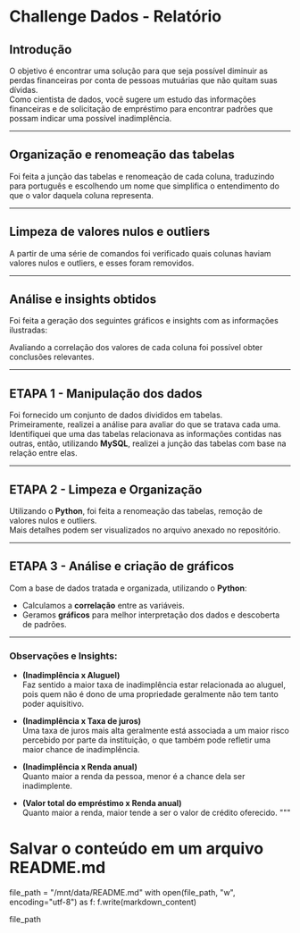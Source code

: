 # Challenge Dados - Relatório

## Introdução

O objetivo é encontrar uma solução para que seja possível diminuir as perdas financeiras por conta de pessoas mutuárias que não quitam suas dívidas.  
Como cientista de dados, você sugere um estudo das informações financeiras e de solicitação de empréstimo para encontrar padrões que possam indicar uma possível inadimplência.

---

## Organização e renomeação das tabelas

Foi feita a junção das tabelas e renomeação de cada coluna, traduzindo para português e escolhendo um nome que simplifica o entendimento do que o valor daquela coluna representa.

---

## Limpeza de valores nulos e outliers

A partir de uma série de comandos foi verificado quais colunas haviam valores nulos e outliers, e esses foram removidos.

---

## Análise e insights obtidos

Foi feita a geração dos seguintes gráficos e insights com as informações ilustradas:

Avaliando a correlação dos valores de cada coluna foi possível obter conclusões relevantes.

---

## ETAPA 1 - Manipulação dos dados

Foi fornecido um conjunto de dados divididos em tabelas.  
Primeiramente, realizei a análise para avaliar do que se tratava cada uma.  
Identifiquei que uma das tabelas relacionava as informações contidas nas outras, então, utilizando **MySQL**, realizei a junção das tabelas com base na relação entre elas.

---

## ETAPA 2 - Limpeza e Organização

Utilizando o **Python**, foi feita a renomeação das tabelas, remoção de valores nulos e outliers.  
Mais detalhes podem ser visualizados no arquivo anexado no repositório.

---

## ETAPA 3 - Análise e criação de gráficos

Com a base de dados tratada e organizada, utilizando o **Python**:

- Calculamos a **correlação** entre as variáveis.
- Geramos **gráficos** para melhor interpretação dos dados e descoberta de padrões.

---

### Observações e Insights:

- **(Inadimplência x Aluguel)**  
  Faz sentido a maior taxa de inadimplência estar relacionada ao aluguel, pois quem não é dono de uma propriedade geralmente não tem tanto poder aquisitivo.

- **(Inadimplência x Taxa de juros)**  
  Uma taxa de juros mais alta geralmente está associada a um maior risco percebido por parte da instituição, o que também pode refletir uma maior chance de inadimplência.

- **(Inadimplência x Renda anual)**  
  Quanto maior a renda da pessoa, menor é a chance dela ser inadimplente.

- **(Valor total do empréstimo x Renda anual)**  
  Quanto maior a renda, maior tende a ser o valor de crédito oferecido.
"""

# Salvar o conteúdo em um arquivo README.md
file_path = "/mnt/data/README.md"
with open(file_path, "w", encoding="utf-8") as f:
    f.write(markdown_content)

file_path
